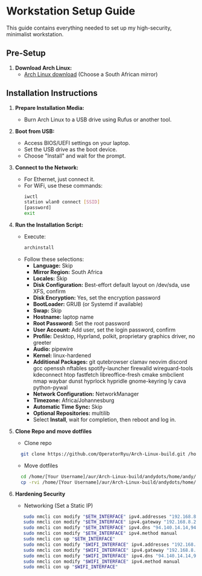 # Workstation Setup Guide

This guide contains everything needed to set up my high-security, minimalist workstation.

## Pre-Setup

1. **Download Arch Linux:**
   - [Arch Linux download](https://archlinux.org/download/) (Choose a South African mirror)

## Installation Instructions

1. **Prepare Installation Media:**
   - Burn Arch Linux to a USB drive using Rufus or another tool.

2. **Boot from USB:**
   - Access BIOS/UEFI settings on your laptop.
   - Set the USB drive as the boot device.
   - Choose "Install" and wait for the prompt.

3. **Connect to the Network:**
   - For Ethernet, just connect it.
   - For WiFi, use these commands:
     ```bash
     iwctl
     station wlan0 connect [SSID]
     [password]
     exit
     ```

4. **Run the Installation Script:**
   - Execute:
     ```bash
     archinstall
     ```
   - Follow these selections:
     - **Language:** Skip
     - **Mirror Region:** South Africa
     - **Locales:** Skip
     - **Disk Configuration:** Best-effort default layout on /dev/sda, use XFS, confirm
     - **Disk Encryption:** Yes, set the encryption password
     - **BootLoader:** GRUB (or Systemd if available)
     - **Swap:** Skip
     - **Hostname:** laptop name
     - **Root Password:** Set the root password
     - **User Account:** Add user, set the login password, confirm
     - **Profile:** Desktop, Hyprland, polkit, proprietary graphics driver, no greeter
     - **Audio:** pipewire
     - **Kernel:** linux-hardened
     - **Additional Packages:** git qutebrowser clamav neovim discord gcc openssh nftables spotify-launcher firewalld wireguard-tools kdeconnect htop fastfetch libreoffice-fresh cmake smbclient nmap waybar dunst hyprlock hypridle gnome-keyring ly cava python-pywal
     - **Network Configuration:** NetworkManager
     - **Timezone:** Africa/Johannesburg
     - **Automatic Time Sync:** Skip
     - **Optional Repositories:** multilib
     - Select **Install**, wait for completion, then reboot and log in.

5. **Clone Repo and move dotfiles**

   - Clone repo
   ```bash
     git clone https://github.com/OperatorRyu/Arch-Linux-build.git /home/[Your Username]/aur
   ```
   - Move dotfiles
   ```bash
     cd /home/[Your Username]/aur/Arch-Linux-build/andydots/home/andy/
     cp -rvi /home/[Your Username]/aur/Arch-Linux-build/andydots/home/andy/.config /home/[Your Username]/
   ```
6. **Hardening Security**

   - Networking (Set a Static IP)
   ```bash
      sudo nmcli con modify "$ETH_INTERFACE" ipv4.addresses "192.168.8.11/24"
      sudo nmcli con modify "$ETH_INTERFACE" ipv4.gateway "192.168.8.2"
      sudo nmcli con modify "$ETH_INTERFACE" ipv4.dns "94.140.14.14,94.140.15.15"
      sudo nmcli con modify "$ETH_INTERFACE" ipv4.method manual
      sudo nmcli con up "$ETH_INTERFACE"
      sudo nmcli con modify "$WIFI_INTERFACE" ipv4.addresses "192.168.8.11/24"
      sudo nmcli con modify "$WIFI_INTERFACE" ipv4.gateway "192.168.8.2"
      sudo nmcli con modify "$WIFI_INTERFACE" ipv4.dns "94.140.14.14,94.140.15.15"
      sudo nmcli con modify "$WIFI_INTERFACE" ipv4.method manual
      sudo nmcli con up "$WIFI_INTERFACE"
   ```
   